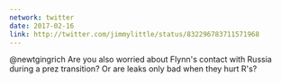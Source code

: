 ```yaml
---
network: twitter
date: 2017-02-16
link: http://twitter.com/jimmylittle/status/832296783711571968 
---
```


@newtgingrich Are you also worried about Flynn's contact with Russia during a prez transition?  Or are leaks only bad when they hurt R's? 
